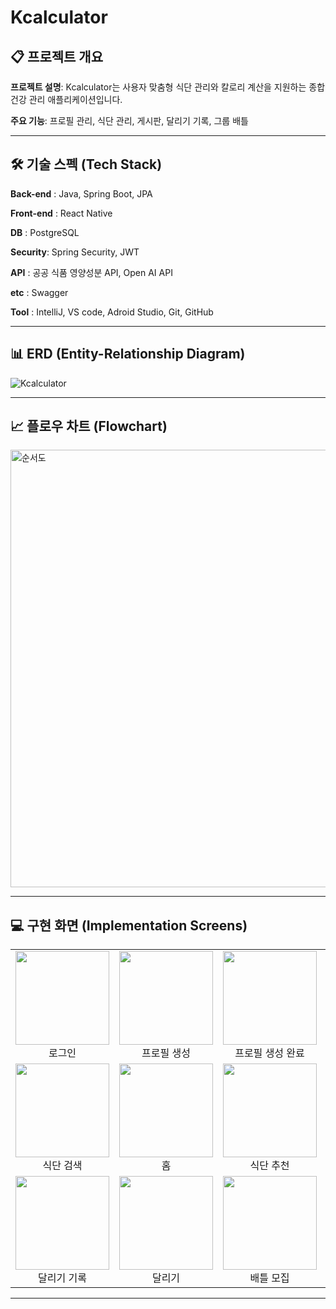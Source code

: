 # Kcalculator

## 📋 프로젝트 개요
 **프로젝트 설명**: Kcalculator는 사용자 맞춤형 식단 관리와 칼로리 계산을 지원하는 종합 건강 관리 애플리케이션입니다.
 
 **주요 기능**: 프로필 관리, 식단 관리, 게시판, 달리기 기록, 그룹 배틀 

---

## 🛠 기술 스펙 (Tech Stack)
**Back-end** : Java, Spring Boot, JPA

**Front-end** : React Native

**DB** : PostgreSQL

**Security**: Spring Security, JWT

**API** : 공공 식품 영양성분 API, Open AI API

**etc** : Swagger

**Tool** : IntelliJ, VS code, Adroid Studio, Git, GitHub

---

## 📊 ERD (Entity-Relationship Diagram)
![Kcalculator](https://github.com/user-attachments/assets/0b9d4931-991b-42f3-84e3-5460a69f93f8)

---

## 📈 플로우 차트 (Flowchart)
<img src="https://github.com/user-attachments/assets/1ccc5901-e093-48d6-adee-bfbee83d29d1" alt="순서도" width="700"/>


---
## 💻 구현 화면 (Implementation Screens)

<table>
  <tr>
    <td align="center"><img src="https://github.com/user-attachments/assets/864905a4-41a8-4d1a-ba10-165c756055e1" width="150"/><br>로그인</td>
    <td align="center"><img src="https://github.com/user-attachments/assets/a1ac24a7-8775-4c3f-93d7-9d9b9f9cd730" width="150"/><br>프로필 생성</td>
    <td align="center"><img src="https://github.com/user-attachments/assets/dc1a972b-7f40-4312-8ec8-04330019cef2" width="150"/><br>프로필 생성 완료</td>
    <td align="center"><img src="https://github.com/user-attachments/assets/2cbe996b-6354-4dec-831d-eb10d42efe0e" width="150"/><br>프로필 확인</td>
    <td align="center"><img src="https://github.com/user-attachments/assets/6a282134-31d6-4b2d-b5d4-79ef46ab6585" width="150"/><br>식단 관리</td>
  </tr>
  <tr>
    <td align="center"><img src="https://github.com/user-attachments/assets/d52ccc0e-ff03-4e90-a7aa-b96b8148e35b" width="150"/><br>식단 검색</td>
    <td align="center"><img src="https://github.com/user-attachments/assets/48e0b1ad-91da-4d22-bee8-812decf89e27" width="150"/><br>홈</td>
    <td align="center"><img src="https://github.com/user-attachments/assets/43933741-0ca5-45b7-9cf5-e448b3944cc2" width="150"/><br>식단 추천</td>
    <td align="center"><img src="https://github.com/user-attachments/assets/f44d5784-3703-4038-8823-bfb15783dde8" width="150"/><br>게시판</td>
    <td align="center"><img src="https://github.com/user-attachments/assets/f8337493-40ed-440c-b846-8807ce81f19d" width="150"/><br>댓글 및 좋아요</td>
  </tr>
  <tr>
    <td align="center"><img src="https://github.com/user-attachments/assets/b381f052-4f9f-4217-9166-46f2ba9da883" width="150"/><br>달리기 기록</td>
    <td align="center"><img src="https://github.com/user-attachments/assets/c0788802-285a-4499-ad38-3d694a8984d6" width="150"/><br>달리기</td>
    <td align="center"><img src="https://github.com/user-attachments/assets/9478b2ce-b56f-45de-88bf-2234e75f3b89" width="150"/><br>배틀 모집</td>
    <td align="center"><img src="https://github.com/user-attachments/assets/94396e07-3ff2-4fce-8f2b-e043291d5d25" width="150"/><br>내 배틀</td>
    <td align="center"><img src="https://github.com/user-attachments/assets/1386cba5-4dbf-40ea-b1b4-a8182c7e5fff" width="150"/><br>그룹 내 랭킹</td>
  </tr>
</table>
























---

